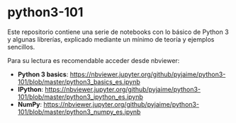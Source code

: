 # python3-101

Este repositorio contiene una serie de notebooks con lo básico de Python 3 y algunas librerías, explicado mediante un mínimo de teoría y ejemplos sencillos.

Para su lectura es recomendable acceder desde nbviewer:

* **Python 3 basics**: https://nbviewer.jupyter.org/github/pyjaime/python3-101/blob/master/python3_basics_es.ipynb
* **IPython**: https://nbviewer.jupyter.org/github/pyjaime/python3-101/blob/master/python3_ipython_es.ipynb
* **NumPy**: https://nbviewer.jupyter.org/github/pyjaime/python3-101/blob/master/python3_numpy_es.ipynb
